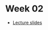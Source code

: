 # Week 02 

* [Lecture slides](https://docs.google.com/presentation/d/1xRKD2rzPBKjw79ML283wc_oCJasKrwlZs5Sc-g_RSvM/edit?usp=sharing)
